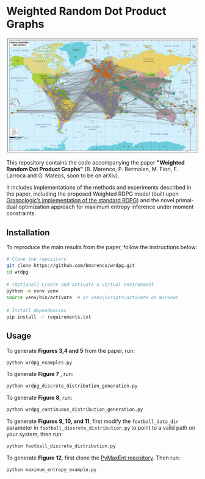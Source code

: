 # Weighted Random Dot Product Graphs

![Embeddings for the footbal matches dataset](figures/football_communities.png)

This repository contains the code accompanying the paper **"Weighted Random Dot Product Graphs"** (B. Marenco, P. Bermolen, M. Fiori, F. Larroca and G. Mateos, soon to be on arXiv).

It includes implementations of the methods and experiments described in the paper, including the proposed Weighted RDPG model (built upon [Graspologic’s implementation of the standard RDPG](https://github.com/graspologic-org/graspologic/blob/main/graspologic/models/rdpg.py)) and the novel primal-dual optimization approach for maximum entropy inference under moment constraints.

## Installation

To reproduce the main results from the paper, follow the instructions below:

```bash
# Clone the repository
git clone https://github.com/bmarenco/wrdpg.git
cd wrdpg

# (Optional) Create and activate a virtual environment
python -m venv venv
source venv/bin/activate  # or venv\Scripts\activate on Windows

# Install dependencies
pip install -r requirements.txt

```

## Usage

To generate **Figures 3,4 and 5** from the paper, run:

```bash
python wrdpg_examples.py
```

To generate **Figure 7** , run:

```bash
python wrdpg_discrete_distribution_generation.py
```

To generate **Figure 8**, run:
```bash
python wrdpg_continuous_distribution_generation.py
```

To generate **Figures 9, 10, and 11**, first modify the `football_data_dir` parameter in `football_discrete_distribution.py` to point to a valid path on your system, then run:

```bash
python football_discrete_distribution.py
```

To generate **Figure 12**, first clone the [PyMaxEnt repository](https://github.com/saadgroup/PyMaxEnt). Then run:

```bash
python maximum_entropy_example.py
```
